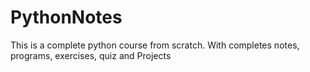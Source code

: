 # PythonNotes
This is a complete python course from scratch. With completes notes, programs, exercises, quiz and Projects 
